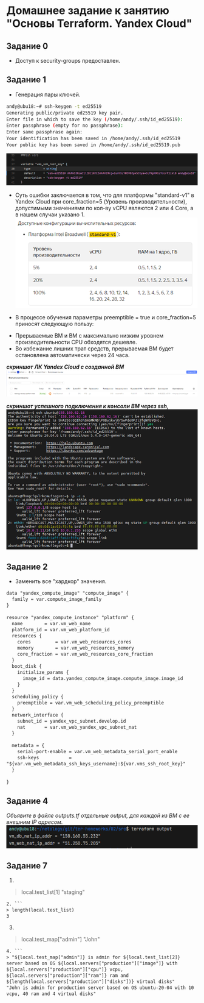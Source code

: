 # Домашнее задание к занятию "Основы Terraform. Yandex Cloud"

## Задание 0
- Доступ к security-groups предоставлен.

## Задание 1
- Генерация пары ключей.
``` bash
andy@ubu18:~# ssh-keygen -t ed25519
Generating public/private ed25519 key pair.
Enter file in which to save the key (/home/andy/.ssh/id_ed25519):
Enter passphrase (empty for no passphrase):
Enter same passphrase again:
Your identification has been saved in /home/andy/.ssh/id_ed25519
Your public key has been saved in /home/andy/.ssh/id_ed25519.pub
```
![](/hw-02/01-vms_ssh_root_key.png)


- Суть ошибки заключается в том, что для платформы "standard-v1" в Yandex Cloud при core_fraction=5 (Уровень
производительности), допустимыми значениями по кол-ву vCPU являются 2 или 4 Core, а в нашем случаи указано 1.
![](/hw-02/01-standard-v1.png)


- В процессе обучения параметры preemptible = true и core_fraction=5 приносят следующую пользу:
+ Прерываемые ВМ и ВМ с максимально низким уровнем производительности CPU обходятся дешевле.
+ Во избежание лишних трат средств, прерываемая ВМ будет остановлена автоматически через 24 часа.

**<em>скриншот ЛК Yandex Cloud с созданной ВМ</em>**
![](/hw-02/01-yandex-vm.png)

**<em>скриншот успешного подключения к консоли ВМ через ssh,</em>**
![](/hw-02/01-ssh-vm.png)

## Задание 2
- Заменить все "хардкор" значения.
``` hcl
data "yandex_compute_image" "compute_image" {
  family = var.compute_image_family
}

resource "yandex_compute_instance" "platform" {
  name        = var.vm_web_name
  platform_id = var.vm_web_platform_id
  resources {
    cores         = var.vm_web_resources_cores
    memory        = var.vm_web_resources_memory
    core_fraction = var.vm_web_resources_core_fraction
  }
  boot_disk {
    initialize_params {
      image_id = data.yandex_compute_image.compute_image.image_id
    }
  }
  scheduling_policy {
    preemptible = var.vm_web_scheduling_policy_preemptible
  }
  network_interface {
    subnet_id = yandex_vpc_subnet.develop.id
    nat       = var.vm_web_yandex_vpc_subnet_nat
  }

  metadata = {
    serial-port-enable = var.vm_web_metadata_serial_port_enable
    ssh-keys           = "${var.vm_web_metadata_ssh_keys_username}:${var.vms_ssh_root_key}"
  }

}
```

## Задание 4
<em>Объявите в файле outputs.tf отдельные output, для каждой из ВМ с ее внешним IP адресом.</em>
![](/hw-02/04-terraform_output.png)

## Задание 7
1. ```
> local.test_list[1]
"staging"
```
2. ```
> length(local.test_list)
3
```
3. ```
> local.test_map["admin"]
"John"
```
4. ```
> "${local.test_map["admin"]} is admin for ${local.test_list[2]} server based on OS ${local.servers["production"]["image"]} with ${local.servers["production"]["cpu"]} vcpu, ${local.servers["production"]["ram"]} ram and ${length(local.servers["production"]["disks"])} virtual disks"
"John is admin for production server based on OS ubuntu-20-04 with 10 vcpu, 40 ram and 4 virtual disks"
```
